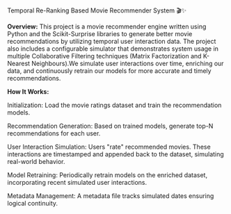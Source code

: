 Temporal Re-Ranking Based Movie Recommender System 🎬✨

**Overview:**
This project is a movie recommender engine written using Python and the Scikit-Surprise libraries to generate better movie recommendations by utilizing temporal user interaction data. The project also includes a configurable simulator that demonstrates system usage in multiple Collaborative Filtering techniques (Matrix Factorization and K-Nearest Neighbours).We simulate user interactions over time, enriching our data, and continuously retrain our models for more accurate and timely recommendations.

**How It Works:**

Initialization: Load the movie ratings dataset and train the recommendation models.

Recommendation Generation: Based on trained models, generate top-N recommendations for each user.

User Interaction Simulation: Users "rate" recommended movies. These interactions are timestamped and appended back to the dataset, simulating real-world behavior.

Model Retraining: Periodically retrain models on the enriched dataset, incorporating recent simulated user interactions.

Metadata Management: A metadata file tracks simulated dates ensuring logical continuity.

